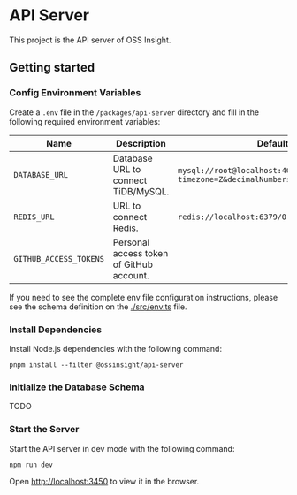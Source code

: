 # API Server

This project is the API server of OSS Insight.

## Getting started

### Config Environment Variables

Create a `.env` file in the `/packages/api-server` directory and fill in the following required environment variables:

| Name                   | Description                              | Default                                                                    |
|------------------------|------------------------------------------|----------------------------------------------------------------------------|
| `DATABASE_URL`         | Database URL to connect TiDB/MySQL.      | `mysql://root@localhost:4000/gharchive_dev?timezone=Z&decimalNumbers=true` |
| `REDIS_URL`            | URL to connect Redis.                    | `redis://localhost:6379/0`                                                 |
| `GITHUB_ACCESS_TOKENS` | Personal access token of GitHub account. |                                                                            |

If you need to see the complete env file configuration instructions, please see the schema definition on the [./src/env.ts](./src/env.ts) file.

### Install Dependencies

Install Node.js dependencies with the following command:

```shell
pnpm install --filter @ossinsight/api-server
```

### Initialize the Database Schema

TODO

### Start the Server

Start the API server in dev mode with the following command:

```shell
npm run dev
```

Open [http://localhost:3450](http://localhost:3450) to view it in the browser.
